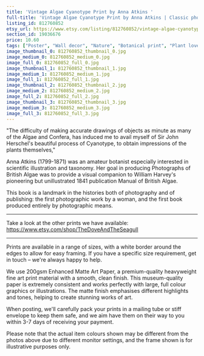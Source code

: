 ```yaml
---
title: 'Vintage Algae Cyanotype Print by Anna Atkins '
full-title: 'Vintage Algae Cyanotype Print by Anna Atkins | Classic photographic botanical art print for nature lovers'
listing_id: 812760852
etsy_url: https://www.etsy.com/listing/812760852/vintage-algae-cyanotype-print-by-anna?utm_source=site&utm_medium=api&utm_campaign=api
section_id: 19036676
price: 10.60
tags: ["Poster", "Wall decor", "Nature", "Botanical print", "Plant lovers gift", "Plant illustration", "Cottage decor", "Flower art print", "Cottage", "Anna Atkins", "Algae", "Cyanotype", "Vintage photography"]
image_thumbnail_0: 812760852_thumbnail_0.jpg
image_medium_0: 812760852_medium_0.jpg
image_full_0: 812760852_full_0.jpg
image_thumbnail_1: 812760852_thumbnail_1.jpg
image_medium_1: 812760852_medium_1.jpg
image_full_1: 812760852_full_1.jpg
image_thumbnail_2: 812760852_thumbnail_2.jpg
image_medium_2: 812760852_medium_2.jpg
image_full_2: 812760852_full_2.jpg
image_thumbnail_3: 812760852_thumbnail_3.jpg
image_medium_3: 812760852_medium_3.jpg
image_full_3: 812760852_full_3.jpg
---
```

&quot;The difficulty of making accurate drawings of objects as minute as many of the Algae and Confera, has induced me to avail myself of Sir John Herschel&#39;s beautiful process of Cyanotype, to obtain impressions of the plants themselves,&quot;

Anna Atkins (1799-1871) was an amateur botanist especially interested in scientific illustration and taxonomy. Her goal in producing Photographs of British Algae was to provide a visual companion to William Harvey&#39;s pioneering but unillustrated 1841 publication Manual of British Algae.

This book is a landmark in the histories both of photography and of publishing: the first photographic work by a woman, and the first book produced entirely by photographic means.


---

Take a look at the other prints we have available:
https://www.etsy.com/shop/TheDoveAndTheSeagull

----

Prints are available in a range of sizes, with a white border around the edges to allow for easy framing. If you have a specific size requirement, get in touch – we&#39;re always happy to help.

We use 200gsm Enhanced Matte Art Paper, a premium-quality heavyweight fine art print material with a smooth, clean finish. This museum-quality paper is extremely consistent and works perfectly with large, full colour graphics or illustrations. The matte finish emphasises different highlights and tones, helping to create stunning works of art.

When posting, we&#39;ll carefully pack your prints in a mailing tube or stiff envelope to keep them safe, and we aim have them on their way to you within 3-7 days of receiving your payment.

Please note that the actual item colours shown may be different from the photos above due to different monitor settings, and the frame shown is for illustrative purposes only.
